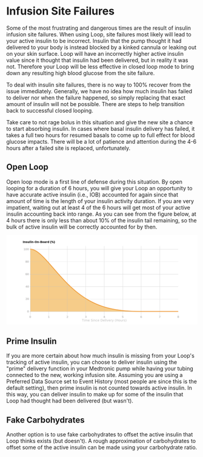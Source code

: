 # Infusion Site Failures

Some of the most frustrating and dangerous times are the result of insulin infusion site failures. When using Loop, site failures most likely will lead to your active insulin to be incorrect.  Insulin that the pump thought it had delivered to your body is instead blocked by a kinked cannula or leaking out on your skin surface. Loop will have an incorrectly higher active insulin value since it thought that insulin had been delivered, but in reality it was not. Therefore your Loop will be less effective in closed loop mode to bring down any resulting high blood glucose from the site failure.

To deal with insulin site failures, there is no way to 100% recover from the issue immediately. Generally, we have no idea how much insulin has failed to deliver nor when the failure happened, so simply replacing that exact amount of insulin will not be possible. There are steps to help transition back to successful closed looping.

Take care to not rage bolus in this situation and give the new site a chance to start absorbing insulin. In cases where basal insulin delivery has failed, it takes a full two hours for resumed basals to come up to full effect for blood glucose impacts. There will be a lot of patience and attention during the 4-6 hours after a failed site is replaced, unfortunately.

## Open Loop
Open loop mode is a first line of defense during this situation. By open looping for a duration of 6 hours, you will give your Loop an opportunity to have accurate active insulin (i.e., IOB) accounted for again since that amount of time is the length of your insulin activity duration. If you are very impatient, waiting out at least 4 of the 6 hours will get most of your active insulin accounting back into range. As you can see from the figure below, at 4 hours there is only less than about 10% of the insulin tail remaining, so the bulk of active insulin will be correctly accounted for by then.

![insulin percent remaining](img/insulin_percent_remaining.png)

## Prime Insulin
If you are more certain about how much insulin is missing from your Loop's tracking of active insulin, you can choose to deliver insulin using the "prime" delivery function in your Medtronic pump while having your tubing connected to the new, working infusion site. Assuming you are using a Preferred Data Source set to Event History (most people are since this is the default setting), then prime insulin is not counted towards active insulin. In this way, you can deliver insulin to make up for some of the insulin that Loop had thought had been delivered (but wasn't). 

## Fake Carbohydrates
Another option is to use fake carbohydrates to offset the active insulin that Loop thinks exists (but doesn't). A rough approximation of carbohydrates to offset some of the active insulin can be made using your carbohydrate ratio.
